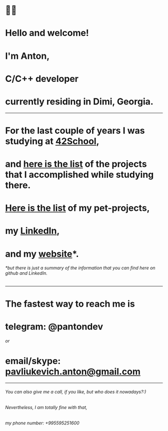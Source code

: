 # 👋🏼 
# Hello and welcome!
# I'm Anton,
# C/C++ developer 
# currently residing in Dimi, Georgia.
***
# For the last couple of years I was studying at [42School](https://42.fr/en/homepage/), 
# and [here is the list](https://github.com/itonyluke/21_42_school_projects) of the projects that I accomplished while studying there.
# [Here is the list](https://github.com/itonyluke/pet_projects) of my pet-projects,
# my [LinkedIn](https://www.linkedin.com/in/pantondev/),
# and my [website](https://panton.dev/)*.
###### *but there is just a summary of the information that you can find here on github and LinkedIn.
***
# The fastest way to reach me is
# telegram: @pantondev
###### or
# email/skype: pavliukevich.anton@gmail.com
***
###### You can also give me a call, if you like, but who does it nowadays?:)
###### Nevertheless, I am totally fine with that,
###### my phone number: +995595251600
